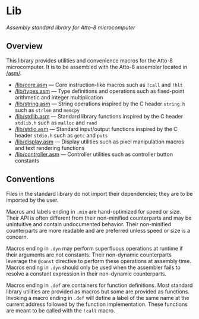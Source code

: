 # Lib

_Assembly standard library for Atto-8 microcomputer_

## Overview

This library provides utilities and convenience macros for the Atto-8 microcomputer. It is to be assembled with the Atto-8 assembler located in [/asm/](../asm/).

- [/lib/core.asm](core.asm) &mdash; Core instruction-like macros such as `!call` and `!hlt`
- [/lib/types.asm](types.asm) &mdash; Type definitions and operations such as fixed-point arithmetic and integer multiplication
- [/lib/string.asm](string.asm) &mdash; String operations inspired by the C header `string.h` such as `strlen` and `memcpy`
- [/lib/stdlib.asm](stdlib.asm) &mdash; Standard library functions inspired by the C header `stdlib.h` such as `malloc` and `rand`
- [/lib/stdio.asm](stdio.asm) &mdash; Standard input/output functions inspired by the C header `stdio.h` such as `getc` and `puts`
- [/lib/display.asm](display.asm) &mdash; Display utilities such as pixel manipulation macros and text rendering functions
- [/lib/controller.asm](controller.asm) &mdash; Controller utilities such as controller button constants

## Conventions

Files in the standard library do not import their dependencies; they are to be imported by the user.

Macros and labels ending in `.min` are hand-optimized for speed or size. Their API is often different from their non-minified counterparts and may be unintuitive and contain undocumented behavior. Their non-minified counterparts are more readable and are preferred unless speed or size is a concern.

Macros ending in `.dyn` may perform superfluous operations at runtime if their arguments are not constants. Their non-dynamic counterparts leverage the `@const` directive to perform these operations at assembly time. Macros ending in `.dyn` should only be used when the assembler fails to resolve a constant expression in their non-dynamic counterparts.

Macros ending in `.def` are containers for function definitions. Most standard library utilities are provided as macros but some are provided as functions. Invoking a macro ending in `.def` will define a label of the same name at the current address followed by the function implementation. These functions are meant to be called with the `!call` macro.
